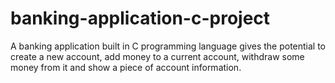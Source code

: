 # banking-application-c-project
A banking application built in C programming language gives the potential to create a new account, add money to a current account, withdraw some money from it and show a piece of account information.
